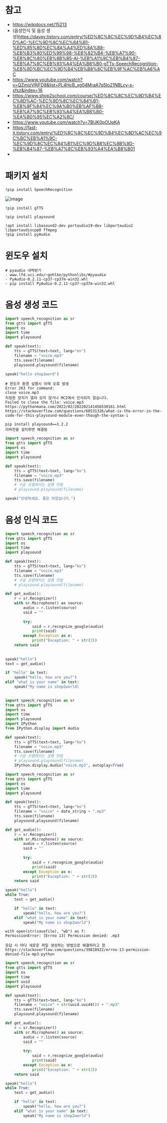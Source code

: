 # 참고
- https://wikidocs.net/15213
- (음성인식 및 음성 생성)https://davey.tistory.com/entry/%ED%8C%8C%EC%9D%B4%EC%8D%AC-%EC%9D%8C%EC%84%B1-%ED%85%8D%EC%8A%A4%ED%8A%B8-%EB%B3%80%ED%99%98-%EB%82%B4-%EB%A7%90-%EB%8C%80%EB%8B%B5-AI-%EB%A1%9C%EB%B4%87-%EB%A7%8C%EB%93%A4%EA%B8%B0-gTTs-SpeechRecognition-%EB%9D%BC%EC%9D%B4%EB%B8%8C%EB%9F%AC%EB%A6%AC
- https://www.youtube.com/watch?v=QZmjzVRjFD8&list=PL4HcB_xg04MraA7q5Io21NBLcy-s-sfsz&index=16
- https://www.shop2school.com/course/%ED%8C%8C%EC%9D%B4%EC%8D%AC-%EC%9D%8C%EC%84%B1-%EB%8F%84%EC%9A%B0%EB%AF%B8-%EB%A7%8C%EB%93%A4%EA%B8%B0-%EA%B0%95%EC%A2%8C/
- https://www.youtube.com/watch?v=7BUK0pOUpKA
- https://fast-it.tistory.com/entry/%ED%8C%8C%EC%9D%B4%EC%8D%AC%EC%9C%BC%EB%A1%9C-%EC%9D%8C%EC%84%B1%EC%9D%B8%EC%8B%9D-%EB%B4%87-%EB%A7%8C%EB%93%A4%EA%B8%B01
- 

# 패키지 설치
```
!pip install SpeechRecognition

```
![image](https://user-images.githubusercontent.com/102650331/172747415-a4148621-abb7-47e3-8d2d-4cca1ce9fc64.png)

```
!pip install gTTS

```

```
!pip install playsound

```

```
!apt install libasound2-dev portaudio19-dev libportaudio2 libportaudiocpp0 ffmpeg
!pip install pyAudio

```

# 윈도우 설치
```
# pyaudio 내력받기
- www.lfd.uci.edu/~gohlke/pythonlibs/#pyaudio
- PyAudio‑0.2.11‑cp37‑cp37m‑win32.whl
- pip install PyAudio‑0.2.11‑cp37‑cp37m‑win32.whl

```




# 음성 생성 코드
```python
import speech_recognition as sr
from gtts import gTTS
import os
import time
import playsound

def speak(text):
    tts = gTTS(text=text, lang="en")
    filename = "voice.mp3"
    tts.save(filename)
    playsound.playsound(filename)

speak("hello shop2word")

```

```
# 윈도우 환경 실행시 아래 오류 발생
Error 263 for command:
close voice.mp3
지정한 장치가 열려 있지 않거나 MCI에서 인식되지 않습니다.
Failed to close the file: voice.mp3
https://pythonmana.com/2022/02/202202141456530161.html
https://stackoverflow.com/questions/68531326/what-is-the-error-in-the-code-for-this-playsound-module-even-though-the-syntax-i

pip install playsound==1.2.2
이버전을 설치하면 해결됨

```


```python
import speech_recognition as sr
from gtts import gTTS
import os
import time
import playsound

def speak(text):
    tts = gTTS(text=text, lang="ko")
    filename = "voice.mp3"
    tts.save(filename)
    # 구글 코랩에서는 실행 안됨
    # playsound.playsound(filename)

speak("안녕하세요. 좋은 아침입니다.")

```

# 음성 인식 코드
```python
import speech_recognition as sr
from gtts import gTTS
import os
import time
import playsound

def speak(text):
    tts = gTTS(text=text, lang="ko")
    filename = "voice.mp3"
    tts.save(filename)
    # 구글 코랩에서는 실행 안됨
    # playsound.playsound(filename)

```

```python
def get_audio():
    r = sr.Recognizer()
    with sr.Microphone() as source:
        audio = r.listen(source)
        said = ""
        
        try:
            said = r.recognize_google(audio)
            print(said)
        except Exception as e:
            print("Exception: " + str(2))
    return said
 
        
speak("hello")
text = get_audio()

if "hello" in text:
    speak("hello, how are you?")
elif "what is your name" in text:
    speak("My name is shop2world)
    
```

```python
import speech_recognition as sr
from gtts import gTTS
import os
import time
import playsound
import IPython
from IPython.display import Audio

def speak(text):
    tts = gTTS(text=text, lang="ko")
    filename = "voice.mp3"
    tts.save(filename)
    # 구글 코랩에서는 실행 안됨
    # playsound.playsound(filename)
    IPython.display.Audio("voice.mp3", autoplay=True)    

```

``` python
import speech_recognition as sr
from gtts import gTTS
import os
import time
import playsound

def speak(text):
    tts = gTTS(text=text, lang="ko")
    filename = "voice" + date_string + ".mp3"
    tts.save(filename)
    playsound.playsound(filename)

def get_audio():
    r = sr.Recognizer()
    with sr.Microphone() as source:
        audio = r.listen(source)
        said = ""
        
        try:
            said = r.recognize_google(audio)
            print(said)
        except Exception as e:
            print("Exception: " + str(2))
    return said

speak("hello")
while True:
    text = get_audio()

    if "hello" in text:
        speak("hello, how are you?")
    elif "what is your name" in text:
        speak("My name is shop2world")

```

```
with open(str(savefile), "wb") as f:
PermissionError: [Errno 13] Permission denied: .mp3

응답 시 마다 새로운 파일 생성하는 방법으로 해결하라고 함
https://stackoverflow.com/questions/39818922/errno-13-permission-denied-file-mp3-python

```

```python
import speech_recognition as sr
from gtts import gTTS
import os
import time
import uuid
import playsound

def speak(text):
    tts = gTTS(text=text, lang="ko")
    filename = "voice" + str(uuid.uuid4()) + ".mp3"
    tts.save(filename)
    playsound.playsound(filename)

def get_audio():
    r = sr.Recognizer()
    with sr.Microphone() as source:
        audio = r.listen(source)
        said = ""
        
        try:
            said = r.recognize_google(audio)
            print(said)
        except Exception as e:
            print("Exception: " + str(2))
    return said

speak("hello")
while True:
    text = get_audio()

    if "hello" in text:
        speak("hello, how are you?")
    elif "what is your name" in text:
        speak("My name is shop2world")

```
